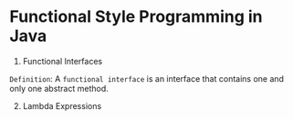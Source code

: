 # Functional Style Programming in Java

1. Functional Interfaces

`Definition`: A `functional interface` is an interface that contains one and only one
 abstract method.

2. Lambda Expressions
